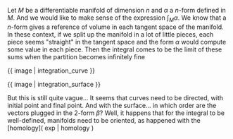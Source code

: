Let $M$ be a differentiable manifold of dimension $n$ and $\alpha$ a $n$-form defined in $M$. And we would like to make sense of the expression $\int_M \alpha$. We know that a $n$-form gives a reference of volume in each tangent space of the manifold. In these context, if we split up the manifold in a lot of little pieces, each piece seems "straight" in the tangent space and the form $\alpha$ would compute some value in each piece. Then the integral comes to be the limit of these sums when the partition becomes infinitely fine 

{{ image | integration_curve }}

{{ image | integration_surface }}

But this is still quite vague... It seems that curves need to be directed, with initial point and final point. And with the surface... in which order are the vectors plugged in the 2-form $\beta$? Well, it happens that for the integral to be well-defined, manifolds need to be oriented, as happened with the [homology]( exp | homology )